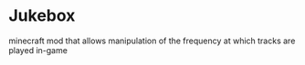 # Jukebox
minecraft mod that allows manipulation of the frequency at which tracks are played in-game
